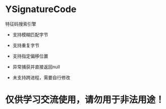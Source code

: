 # YSignatureCode
特征码搜索引擎
- 支持模糊匹配字节
- 支持重复字节
- 支持指定偏移位置
- 异常捕获并直接返回null

- 未支持跨进程，需要自行修改

# 仅供学习交流使用，请勿用于非法用途！
